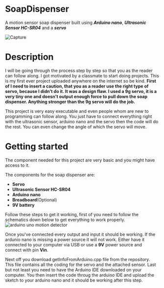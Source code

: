 # SoapDispenser

A motion sensor soap dispenser built using ***Arduino nano***, ***Ultrasonic Sensor HC-SR04*** and a ***servo***

![Capture](https://user-images.githubusercontent.com/44835095/162645326-06d1beb2-eee9-4028-93fa-d17fe22ea29c.PNG)

# Description

I will be going through the process step by step so that you as the reader can follow along. I got motivated by a classmate to start doing projects. This is my first ever project uploaded anywhere on the internet so be kind. **First of I need to insert a caution, that you as a reader use the right type of servo, because I didn't do it. It was a design flaw. I used a 9g servo, it is a very tiny one and doesn't output enough force to pull down the soap dispenser. Anything stronger than the 9g servo will do the job.**

This project is very easy executable and even people whom are new to programming can follow along. You just have to connect everything right with the ultrasonic sensor, arduino nano and the servo then the code will do the rest. You can even change the angle of which the servo will move.

# Getting started

The component needed for this project are very basic and you might have access to it. 

The components for the soap dispenser are:
* **Servo**
* **Ultrasonic Sensor HC-SR04**
* **Arduino nano**
* **Breadboard**(Optional)
* **9V battery**

Follow these steps to get it working, first of you need to follow the schematics down below to get everything to work properly. 
![arduino uno motion detector](https://user-images.githubusercontent.com/44835095/163576349-197563ae-33a7-4417-953b-27b4978afc52.PNG)

Once you've connected every output and input it should be working. If the ardunio nano is missing a power source it will not work. Either have it connected to your computer via USB or use a **9V** power source and connect with pin **Vin**.

Next off you download getInfoFromArduino.cpp file from the repository. This file contains all the coding for the servo and the attached sensor. Last but not least you need to have the Arduino IDE downloaded on your computer. You then insert the code throug the arduino IDE and upload the sketch to your arduino nano and it should be working after this step.
